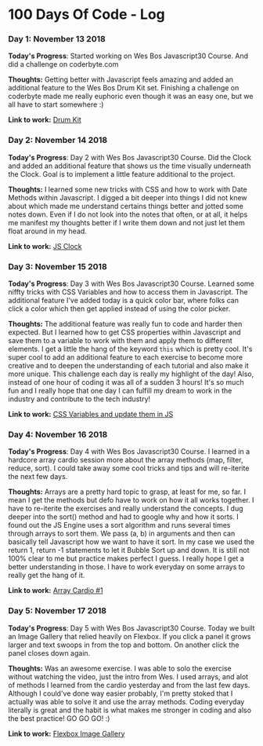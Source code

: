 # 100 Days Of Code - Log

### Day 1: November 13 2018

**Today's Progress**: Started working on Wes Bos Javascript30 Course. And did a challenge on coderbyte.com

**Thoughts:** Getting better with Javascript feels amazing and added an additional feature to the Wes Bos Drum Kit set. Finishing a challenge on coderbyte made me really euphoric even though it was an easy one, but we all have to start somewhere :)

**Link to work:** [Drum Kit](https://github.com/drood87/drum-kit)

### Day 2: November 14 2018

**Today's Progress**: Day 2 with Wes Bos Javascript30 Course. Did the Clock and added an additional feature that shows us the time visually underneath the Clock. Goal is to implement a little feature additional to the project.

**Thoughts:** I learned some new tricks with CSS and how to work with Date Methods within Javascript. I digged a bit deeper into things I did not knew about which made me understand certains things better and jotted some notes down. Even if I do not look into the notes that often, or at all, it helps me manifest my thoughts better if I write them down and not just let them float around in my head.

**Link to work:** [JS Clock](https://github.com/drood87/js_clock)

### Day 3: November 15 2018

**Today's Progress**: Day 3 with Wes Bos Javascript30 Course. Learned some niffty tricks with CSS Variables and how to access them in Javascript. The additional feature I've added today is a quick color bar, where folks can click a color which then get applied instead of using the color picker.

**Thoughts:** The additional feature was really fun to code and harder then expected. But I learned how to get CSS properties within Javascript and save them to a variable to work with them and apply them to different elements. I get a little the hang of the keyword `this` which is pretty cool. It's super cool to add an additional feature to each exercise to become more creative and to deepen the understanding of each tutorial and also make it more unique. This challenge each day is really my highlight of the day! Also, instead of one hour of coding it was all of a sudden 3 hours! It's so much fun and I really hope that one day I can fulfill my dream to work in the industry and contribute to the tech industry!

**Link to work:** [CSS Variables and update them in JS](https://github.com/drood87/css-variables-with-js)

### Day 4: November 16 2018

**Today's Progress**: Day 4 with Wes Bos Javascript30 Course. I learned in a hardcore array cardio session more about the array methods (map, filter, reduce, sort). I could take away some cool tricks and tips and will re-iterite the next few days.

**Thoughts:** Arrays are a pretty hard topic to grasp, at least for me, so far. I mean I get the methods but defo have to work on how it all works together. I have to re-iterite the exercises and really understand the concepts. I dug deeper into the sort() method and had to google why and how it sorts. I found out the JS Engine uses a sort algorithm and runs several times through arrays to sort them. We pass (a, b) in arguments and then can basically tell Javascript how we want to have it sort. In my case we used the return 1, return -1 statements to let it Bubble Sort up and down. It is still not 100% clear to me but practice makes perfect I guess. I really hope I get a better understanding in those. I have to work everyday on some arrays to really get the hang of it.

**Link to work:** [Array Cardio #1](https://github.com/drood87/array-cardio-1)

### Day 5: November 17 2018

**Today's Progress**: Day 5 with Wes Bos Javascript30 Course. Today we built an Image Gallery that relied heavily on Flexbox. If you click a panel it grows larger and text swoops in from the top and bottom. On another click the panel closes down again.

**Thoughts:** Was an awesome exercise. I was able to solo the exercise without watching the video, just the intro from Wes. I used arrays, and alot of methods I learned from the cardio yesterday and from the last few days. Although I could've done way easier probably, I'm pretty stoked that I actually was able to solve it and use the array methods. Coding everyday literally is great and the habit is what makes me stronger in coding and also the best practice! GO GO GO! :)

**Link to work:** [Flexbox Image Gallery](https://github.com/drood87/flex-panel-image-gallery)
